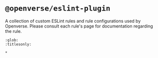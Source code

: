 # `@openverse/eslint-plugin`

A collection of custom ESLint rules and rule configurations used by Openverse.
Please consult each rule's page for documentation regarding the rule.

```{toctree}
:glob:
:titlesonly:

*
```
